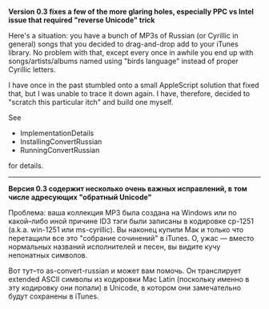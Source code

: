 **Version 0.3 fixes a few of the more glaring holes, especially PPC vs Intel issue that required "reverse Unicode" trick**

Here's a situation: you have a bunch of MP3s of Russian (or Cyrillic in general) songs that you decided to drag-and-drop add to your iTunes library.  No problem with that, except every once in awhile you end up with songs/artists/albums named using "birds language" instead of proper Cyrillic letters.

I have once in the past stumbled onto a small AppleScript solution that fixed that, but I was unable to trace it down again.  I have, therefore, decided to "scratch this particular itch" and build one myself.

See

  * ImplementationDetails
  * InstallingConvertRussian
  * RunningConvertRussian

for details.



---


**Версия 0.3 содержит несколько очень важных исправлений, в том числе адресующих "обратный Unicode"**

Проблема: ваша коллекция MP3 была создана на Windows или по какой–либо иной причине ID3 тэги были записаны в кодировке cp-1251 (a.k.a. win-1251 или ms-cyrillic).  Вы наконец купили Мак и только что перетащили все это "собрание сочинений" в iTunes.  О, ужас — вместо нормальных названий исполнителей и песен, вы видите кучу непонатных символов.

Вот тут–то as-convert-russian и может вам помочь.  Он транслирует extended ASCII символы из кодировки Mac Latin (поскольку именно в эту кодировку они попали) в Unicode, в котором они замечательно будут сохранены в iTunes.